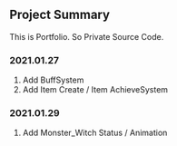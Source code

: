 ## Project Summary
This is Portfolio. So Private Source Code.

### 2021.01.27
1. Add BuffSystem
2. Add Item Create / Item AchieveSystem

### 2021.01.29
1. Add Monster_Witch
  Status / Animation
